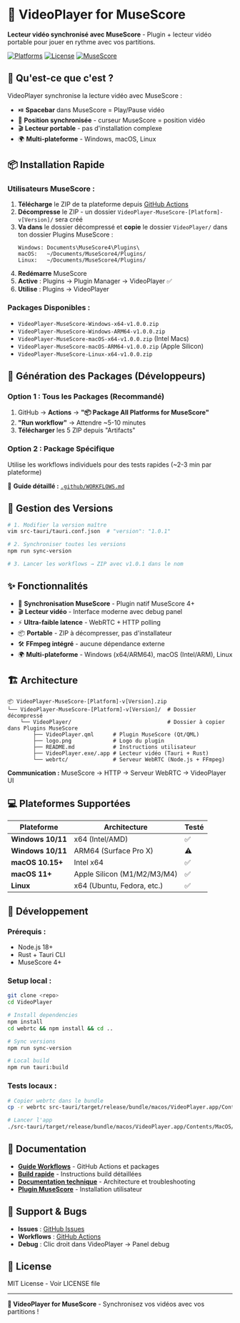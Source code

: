 # 🎵 VideoPlayer for MuseScore

**Lecteur vidéo synchronisé avec MuseScore** - Plugin + lecteur vidéo portable pour jouer en rythme avec vos partitions.

[![Platforms](https://img.shields.io/badge/Platforms-Windows%20%7C%20macOS%20%7C%20Linux-blue)](#-supported-platforms)
[![License](https://img.shields.io/badge/License-MIT-green)](#)
[![MuseScore](https://img.shields.io/badge/MuseScore-4%2B-orange)](#)

## 🎯 Qu'est-ce que c'est ?

VideoPlayer synchronise la lecture vidéo avec MuseScore :
- ⏯️ **Spacebar** dans MuseScore = Play/Pause vidéo
- 🎵 **Position synchronisée** - curseur MuseScore = position vidéo  
- 🎬 **Lecteur portable** - pas d'installation complexe
- 🌍 **Multi-plateforme** - Windows, macOS, Linux

## 📦 Installation Rapide

### **Utilisateurs MuseScore :**

1. **Télécharge** le ZIP de ta plateforme depuis [GitHub Actions](../../actions)
2. **Décompresse** le ZIP - un dossier `VideoPlayer-MuseScore-[Platform]-v[Version]/` sera créé
3. **Va dans** le dossier décompressé et **copie** le dossier `VideoPlayer/` dans ton dossier Plugins MuseScore :
   ```
   Windows: Documents\MuseScore4\Plugins\
   macOS:   ~/Documents/MuseScore4/Plugins/
   Linux:   ~/Documents/MuseScore4/Plugins/
   ```
4. **Redémarre** MuseScore
5. **Active** : Plugins → Plugin Manager → VideoPlayer ✅
6. **Utilise** : Plugins → VideoPlayer

### **Packages Disponibles :**
- `VideoPlayer-MuseScore-Windows-x64-v1.0.0.zip`
- `VideoPlayer-MuseScore-Windows-ARM64-v1.0.0.zip`  
- `VideoPlayer-MuseScore-macOS-x64-v1.0.0.zip` (Intel Macs)
- `VideoPlayer-MuseScore-macOS-ARM64-v1.0.0.zip` (Apple Silicon)
- `VideoPlayer-MuseScore-Linux-x64-v1.0.0.zip`

## 🚀 Génération des Packages (Développeurs)

### **Option 1 : Tous les Packages (Recommandé)**
1. GitHub → **Actions** → **"📦 Package All Platforms for MuseScore"**
2. **"Run workflow"** → Attendre ~5-10 minutes
3. **Télécharger** les 5 ZIP depuis "Artifacts"

### **Option 2 : Package Spécifique**
Utilise les workflows individuels pour des tests rapides (~2-3 min par plateforme)

📖 **Guide détaillé :** [`.github/WORKFLOWS.md`](.github/WORKFLOWS.md)

## 🔄 Gestion des Versions

```bash
# 1. Modifier la version maître
vim src-tauri/tauri.conf.json  # "version": "1.0.1"

# 2. Synchroniser toutes les versions
npm run sync-version

# 3. Lancer les workflows → ZIP avec v1.0.1 dans le nom
```

## ✨ Fonctionnalités

- 🎵 **Synchronisation MuseScore** - Plugin natif MuseScore 4+
- 🎬 **Lecteur vidéo** - Interface moderne avec debug panel  
- ⚡ **Ultra-faible latence** - WebRTC + HTTP polling
- 📦 **Portable** - ZIP à décompresser, pas d'installateur
- 🛠️ **FFmpeg intégré** - aucune dépendance externe
- 🌍 **Multi-plateforme** - Windows (x64/ARM64), macOS (Intel/ARM), Linux

## 🏗️ Architecture

```
📦 VideoPlayer-MuseScore-[Platform]-v[Version].zip
└── VideoPlayer-MuseScore-[Platform]-v[Version]/  # Dossier décompressé
    └── VideoPlayer/                              # Dossier à copier dans Plugins MuseScore
        ├── VideoPlayer.qml      # Plugin MuseScore (Qt/QML)
        ├── logo.png             # Logo du plugin
        ├── README.md            # Instructions utilisateur
        ├── VideoPlayer.exe/.app # Lecteur vidéo (Tauri + Rust)
        └── webrtc/              # Serveur WebRTC (Node.js + FFmpeg)
```

**Communication :** MuseScore → HTTP → Serveur WebRTC → VideoPlayer UI

## 💻 Plateformes Supportées

| Plateforme | Architecture | Testé |
|-----------|-------------|-------|
| **Windows 10/11** | x64 (Intel/AMD) | ✅ |
| **Windows 10/11** | ARM64 (Surface Pro X) | ⚠️ |  
| **macOS 10.15+** | Intel x64 | ✅ |
| **macOS 11+** | Apple Silicon (M1/M2/M3/M4) | ✅ |
| **Linux** | x64 (Ubuntu, Fedora, etc.) | ✅ |

## 🔧 Développement

### **Prérequis :**
- Node.js 18+
- Rust + Tauri CLI
- MuseScore 4+

### **Setup local :**
```bash
git clone <repo>
cd VideoPlayer

# Install dependencies  
npm install
cd webrtc && npm install && cd ..

# Sync versions
npm run sync-version

# Local build
npm run tauri:build
```

### **Tests locaux :**
```bash
# Copier webrtc dans le bundle
cp -r webrtc src-tauri/target/release/bundle/macos/VideoPlayer.app/Contents/Resources/

# Lancer l'app
./src-tauri/target/release/bundle/macos/VideoPlayer.app/Contents/MacOS/VideoPlayer
```

## 📖 Documentation

- **[Guide Workflows](.github/WORKFLOWS.md)** - GitHub Actions et packages
- **[Build rapide](.github/QUICK-BUILD.md)** - Instructions build détaillées  
- **[Documentation technique](.github/BUILD.md)** - Architecture et troubleshooting
- **[Plugin MuseScore](musescore-plugin/README.md)** - Installation utilisateur

## 🐛 Support & Bugs

- **Issues** : [GitHub Issues](../../issues)
- **Workflows** : [GitHub Actions](../../actions) 
- **Debug** : Clic droit dans VideoPlayer → Panel debug

## 📝 License

MIT License - Voir LICENSE file

---

**🎵 VideoPlayer for MuseScore** - Synchronisez vos vidéos avec vos partitions !